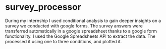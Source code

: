 # survey_processor
During my internship I used conditional analysis to gain deeper insights on a survey we conducted with google forms. 
The survey answers were transferred automatically in a google spreadsheet thanks to a google form functionality.
I used the Google Spreadsheets API to extract the data. 
The processed it using one to three conditions, and plotted it. 
